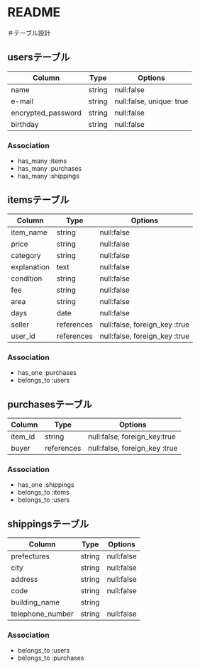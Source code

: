 # README

＃テーブル設計

## usersテーブル

|Column               | Type   | Options     |
|---------------------|--------|-------------|
|name                 | string | null:false  |
|e-mail               | string | null:false, unique: true |
|encrypted_password   | string | null:false  |
|birthday             | string | null:false  |


### Association
- has_many :items
- has_many :purchases
- has_many :shippings



## itemsテーブル

| Column              |Type    |Options     |
|---------------------|--------|------------|
|item_name            | string | null:false |
|price                | string | null:false |
|category             | string | null:false |
|explanation          | text   | null:false |
|condition            | string | null:false |
|fee                  | string | null:false |
|area                 | string | null:false |
|days                 | date   | null:false  |
|seller               | references |null:false, foreign_key :true|
|user_id              | references |null:false, foreign_key :true|


### Association
- has_one :purchases
- belongs_to :users


## purchasesテーブル

| Column              | Type   |Options     |
|---------------------|--------|------------|
|item_id              | string | null:false, foreign_key:true |
|buyer                | references | null:false, foreign_key :true|

 
### Association
- has_one :shippings
- belongs_to :items
- belongs_to :users


## shippingsテーブル

| Column              | Type   | Options     |
|---------------------|--------|-------------|
|prefectures          | string | null:false  |
|city                 | string | null:false  |
|address              | string | null:false  |
|code                 | string | null:false  |
|building_name        | string |
|telephone_number     | string | null:false  |


### Association
- belongs_to :users
- belongs_to :purchases

